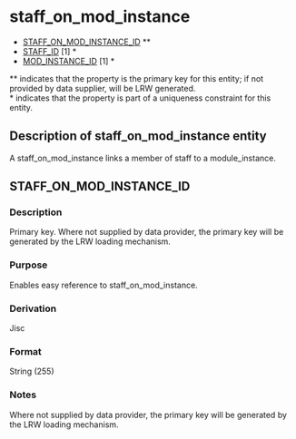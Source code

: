 # staff_on_mod_instance

*  [STAFF_ON_MOD_INSTANCE_ID](#staff_on_mod_instance_id) **
*  [STAFF_ID](staff.md#staff_id) [1] *
*  [MOD_INSTANCE_ID](module_instance.md#mod_instance_id) [1] *

\** indicates that the property is the primary key for this entity; if not provided by data supplier, will be LRW generated.   
\* indicates that the property is part of a uniqueness constraint for this entity.

## Description of staff_on_mod_instance entity
A staff_on_mod_instance links a member of staff to a module_instance.

## STAFF_ON_MOD_INSTANCE_ID
### Description
Primary key. Where not supplied by data provider, the primary key will be generated by the LRW loading mechanism.

### Purpose
Enables easy reference to staff_on_mod_instance.

### Derivation
Jisc

### Format
String (255)

### Notes
Where not supplied by data provider, the primary key will be generated by the LRW loading mechanism.

